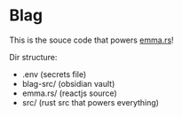 # Blag

This is the souce code that powers [emma.rs](https://emma.rs)!

Dir structure:
- .env (secrets file)
- blag-src/ (obsidian vault)
- emma.rs/ (reactjs source)
- src/ (rust src that powers everything)
